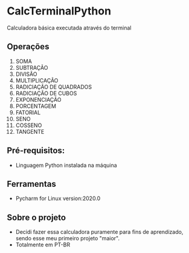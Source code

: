 # CalcTerminalPython
Calculadora básica executada através do terminal

## Operações
1.  SOMA
2.  SUBTRAÇÃO
3.  DIVISÃO
4.  MULTIPLICAÇÃO
5.  RADICIAÇÃO DE QUADRADOS
6.  RADICIAÇÃO DE CUBOS
7.  EXPONENCIAÇÃO
8.  PORCENTAGEM
9.  FATORIAL
10. SENO
11. COSSENO
12. TANGENTE

## Pré-requisitos:
- Linguagem Python instalada na máquina

## Ferramentas
- Pycharm for Linux version:2020.0

## Sobre o projeto
- Decidi fazer essa calculadora puramente para fins de aprendizado, sendo esse meu primeiro projeto "maior".
- Totalmente em PT-BR
